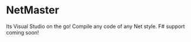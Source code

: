 # NetMaster
Its Visual Studio on the go!
Compile any code of any Net style. F# support coming soon!
